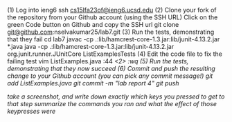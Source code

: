(1) Log into ieng6
  ssh cs15lfa23of@ieng6.ucsd.edu <enter>
(2) Clone your fork of the repository from your Github account (using the SSH URL)
  Click on the green Code button on Github and copy the SSH url
  git clone git@github.com:nselvakumar25/lab7.git <enter>
(3) Run the tests, demonstrating that they fail
  cd lab7 <enter>
  javac -cp .:lib/hamcrest-core-1.3.jar:lib/junit-4.13.2.jar *.java <enter>
  java -cp .:lib/hamcrest-core-1.3.jar:lib/junit-4.13.2.jar org.junit.runner.JUnitCore ListExamplesTests <enter>
(4) Edit the code file to fix the failing test
  vim ListExamples.java
  :44 <enter>
  <l> <l> <l> <l> <l> 
  <x>
  <i>
  <2> 
  <escape>
  :wq <enter>
(5) Run the tests, demonstrating that they now succeed
  <up> <up> <up> <enter>
  <up> <up> <enter>
(6) Commit and push the resulting change to your Github account (you can pick any commit message!)
  git add ListExamples.java <enter>
  git commit -m "lab report 4" <enter>
  git push <enter>
  
take a screenshot, and write down exactly which keys you pressed to get to that step
summarize the commands you ran and what the effect of those keypresses were

